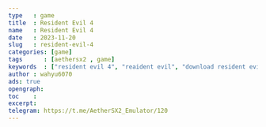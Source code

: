 ```yaml
---
type   : game
title  : Resident Evil 4
name   : Resident Evil 4
date   : 2023-11-20
slug   : resident-evil-4
categories: [game]
tags      : [aethersx2 , game]
keywords  : ["resident evil 4", "reaident evil", "download resident evil 4", "aethersx2 resident evil"]
author : wahyu6070
ads: true
opengraph:
toc    :
excerpt:
telegram: https://t.me/AetherSX2_Emulator/120
---
```



